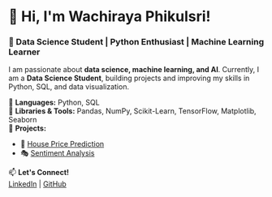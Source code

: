 # 👋 Hi, I'm Wachiraya Phikulsri!

### 🎯 Data Science Student | Python Enthusiast | Machine Learning Learner  

I am passionate about **data science, machine learning, and AI**. Currently, I am a **Data Science Student**, building projects and improving my skills in Python, SQL, and data visualization.  

🔹 **Languages:** Python, SQL  
🔹 **Libraries & Tools:** Pandas, NumPy, Scikit-Learn, TensorFlow, Matplotlib, Seaborn  
🔹 **Projects:**  
- 🏡 [House Price Prediction](https://github.com/WachirayaPhikulsri/House_Price_Prediction)  
- 🎭 [Sentiment Analysis](https://github.com/WachirayaPhikulsri/Sentiment_Analysis)  

📫 **Let's Connect!**  
[LinkedIn](your-linkedin-url) | [GitHub](https://github.com/WachirayaPhikulsri)

